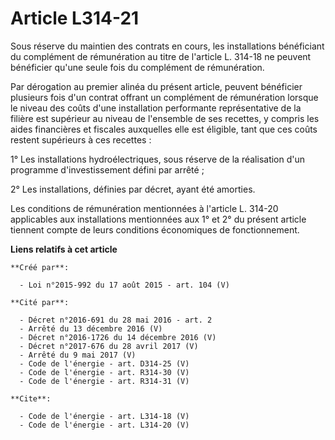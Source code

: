 # Article L314-21

Sous réserve du maintien des contrats en cours, les installations bénéficiant du complément de rémunération au titre de
l'article L. 314-18 ne peuvent bénéficier qu'une seule fois du complément de rémunération. 

Par dérogation au premier alinéa du présent article, peuvent bénéficier plusieurs fois d'un contrat offrant un complément de
rémunération lorsque le niveau des coûts d'une installation performante représentative de la filière est supérieur au niveau
de l'ensemble de ses recettes, y compris les aides financières et fiscales auxquelles elle est éligible, tant que ces coûts
restent supérieurs à ces recettes : 

1° Les installations hydroélectriques, sous réserve de la réalisation d'un programme d'investissement défini par arrêté ; 

2° Les installations, définies par décret, ayant été amorties. 

Les conditions de rémunération mentionnées à l'article L. 314-20 applicables aux installations mentionnées aux 1° et 2° du
présent article tiennent compte de leurs conditions économiques de fonctionnement.

**Liens relatifs à cet article**

	**Créé par**:

	  - Loi n°2015-992 du 17 août 2015 - art. 104 (V)

	**Cité par**:

	  - Décret n°2016-691 du 28 mai 2016 - art. 2
	  - Arrêté du 13 décembre 2016 (V)
	  - Décret n°2016-1726 du 14 décembre 2016 (V)
	  - Décret n°2017-676 du 28 avril 2017 (V)
	  - Arrêté du 9 mai 2017 (V)
	  - Code de l'énergie - art. D314-25 (V)
	  - Code de l'énergie - art. R314-30 (V)
	  - Code de l'énergie - art. R314-31 (V)

	**Cite**:

	  - Code de l'énergie - art. L314-18 (V)
	  - Code de l'énergie - art. L314-20 (V)
